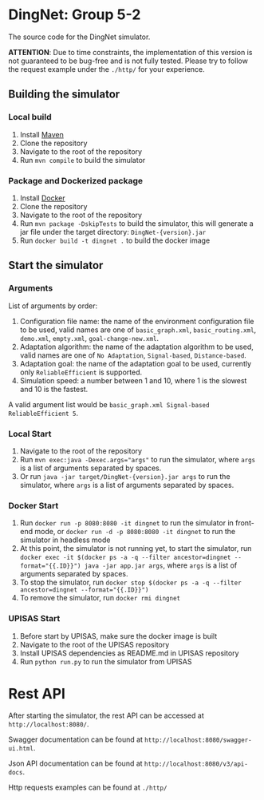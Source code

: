 # DingNet: Group 5-2
The source code for the DingNet simulator.

**ATTENTION**: Due to time constraints, the implementation of this version is not guaranteed to be bug-free and is not fully tested. Please try to follow the request example under the `./http/` for your experience.


## Building the simulator

### Local build
1. Install [Maven](https://maven.apache.org/install.html)
2. Clone the repository
3. Navigate to the root of the repository
4. Run `mvn compile` to build the simulator

### Package and Dockerized package
1. Install [Docker](https://docs.docker.com/get-docker/)
2. Clone the repository
3. Navigate to the root of the repository
4. Run `mvn package -DskipTests` to build the simulator, this will generate a jar file under the target directory: `DingNet-{version}.jar`
5. Run `docker build -t dingnet .` to build the docker image

## Start the simulator

### Arguments

List of arguments by order:
1. Configuration file name: the name of the environment configuration file to be used, valid names are one of `basic_graph.xml`, `basic_routing.xml`, `demo.xml`, `empty.xml`, `goal-change-new.xml`.
2. Adaptation algorithm: the name of the adaptation algorithm to be used, valid names are one of `No Adaptation`, `Signal-based`, `Distance-based`.
3. Adaptation goal: the name of the adaptation goal to be used, currently only `ReliableEfficient` is supported.
4. Simulation speed: a number between 1 and 10, where 1 is the slowest and 10 is the fastest.

A valid argument list would be `basic_graph.xml Signal-based ReliableEfficient 5`.

### Local Start
1. Navigate to the root of the repository
2. Run `mvn exec:java -Dexec.args="args"` to run the simulator, where `args` is a list of arguments separated by spaces.
3. Or run `java -jar target/DingNet-{version}.jar args` to run the simulator, where `args` is a list of arguments separated by spaces.

### Docker Start
1. Run `docker run -p 8080:8080 -it dingnet` to run the simulator in front-end mode, or `docker run -d -p 8080:8080 -it dingnet` to run the simulator in headless mode
2. At this point, the simulator is not running yet, to start the simulator, run `docker exec -it $(docker ps -a -q --filter ancestor=dingnet --format="{{.ID}}") java -jar app.jar args`, where `args` is a list of arguments separated by spaces.
3. To stop the simulator, run `docker stop $(docker ps -a -q --filter ancestor=dingnet --format="{{.ID}}")`
4. To remove the simulator, run `docker rmi dingnet`

### UPISAS Start
1. Before start by UPISAS, make sure the docker image is built
2. Navigate to the root of the UPISAS repository
3. Install UPISAS dependencies as README.md in UPISAS repository
4. Run `python run.py` to run the simulator from UPISAS

# Rest API

After starting the simulator, the rest API can be accessed at `http://localhost:8080/`.

Swagger documentation can be found at `http://localhost:8080/swagger-ui.html`.

Json API documentation can be found at `http://localhost:8080/v3/api-docs`.

Http requests examples can be found at `./http/`

